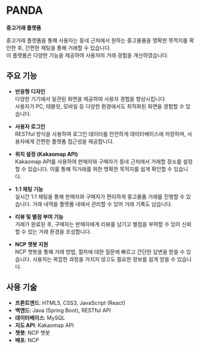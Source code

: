 # PANDA
**중고거래 플랫폼**

중고거래 플랫폼을 통해 사용자는 동네 근처에서 원하는 중고물품을 명확한 목적지를 확인한 후, 간편한 채팅을 통해 거래할 수 있습니다.  
이 플랫폼은 다양한 기능을 제공하여 사용자의 거래 경험을 개선하였습니다.

## 주요 기능

- **반응형 디자인**  
  다양한 기기에서 일관된 화면을 제공하여 사용자 경험을 향상시킵니다.  
  사용자가 PC, 태블릿, 모바일 등 다양한 환경에서도 최적화된 화면을 경험할 수 있습니다.

- **사용자 로그인**  
  RESTful 방식을 사용하여 로그인 데이터를 안전하게 데이터베이스에 저장하며, 사용자에게 간편한 플랫폼 접근성을 제공합니다.

- **위치 설정 (Kakaomap API)**  
  Kakaomap API를 사용하여 판매자와 구매자가 동네 근처에서 거래할 장소를 설정할 수 있습니다. 이를 통해 직거래를 위한 명확한 목적지를 쉽게 확인할 수 있습니다.

- **1:1 채팅 기능**  
  실시간 1:1 채팅을 통해 판매자와 구매자가 편리하게 중고물품 거래를 진행할 수 있습니다. 거래 내역을 플랫폼 내에서 관리할 수 있어 거래 기록도 남습니다.

- **리뷰 및 별점 부여 기능**  
  거래가 완료된 후, 구매자는 판매자에게 리뷰를 남기고 별점을 부여할 수 있어 신뢰할 수 있는 거래 환경을 조성합니다.

- **NCP 챗봇 지원**  
  NCP 챗봇을 통해 거래 방법, 절차에 대한 질문에 빠르고 간단한 답변을 받을 수 있습니다. 사용자는 복잡한 과정을 거치지 않고도 필요한 정보를 쉽게 얻을 수 있습니다.

## 사용 기술

- **프론트엔드**: HTML5, CSS3, JavaScript (React)
- **백엔드**: Java (Spring Boot), RESTful API
- **데이터베이스**: MySQL
- **지도 API**: Kakaomap API
- **챗봇**: NCP 챗봇
- **배포**: NCP

